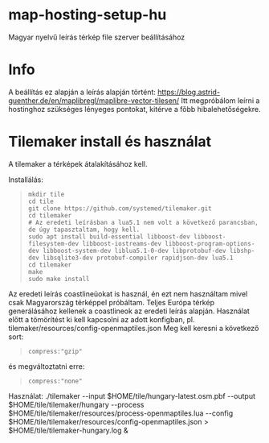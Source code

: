 # map-hosting-setup-hu
Magyar nyelvű leírás térkép file szerver beállításához

# Info

A beállítás ez alapján a leírás alapján történt: https://blog.astrid-guenther.de/en/maplibregl/maplibre-vector-tilesen/
Itt megpróbálom leírni a hostinghoz szükséges lényeges pontokat, kitérve a főbb hibalehetőségekre.

# Tilemaker install és használat

A tilemaker a térképek átalakításához kell.

Installálás:

>     mkdir tile
>     cd tile
>     git clone https://github.com/systemed/tilemaker.git
>     cd tilemaker
>     # Az eredeti leírásban a lua5.1 nem volt a következő parancsban, de úgy tapasztaltam, hogy kell.
>     sudo apt install build-essential libboost-dev libboost-filesystem-dev libboost-iostreams-dev libboost-program-options-dev libboost-system-dev liblua5.1-0-dev libprotobuf-dev libshp-dev libsqlite3-dev protobuf-compiler rapidjson-dev lua5.1
>     cd tilemaker
>     make
>     sudo make install

Az eredeti leírás coastlineüokat is használ, én ezt nem használtam mivel csak Magyarország térképpel próbáltam. Teljes Európa térkép generálásához kellenek a coastlineok az eredeti leírás alapján.
Használat előtt a tömörítést ki kell kapcsolni az adott konfigban, pl. tilemaker/resources/config-openmaptiles.json
Meg kell keresni a következő sort:
>     compress:"gzip"
és megváltoztatni erre:
>     compress:"none"

Használat:
./tilemaker --input $HOME/tile/hungary-latest.osm.pbf --output $HOME/tile/tilemaker/hungary --process $HOME/tile/tilemaker/resources/process-openmaptiles.lua --config $HOME/tile/tilemaker/resources/config-openmaptiles.json > $HOME/tile/tilemaker-hungary.log &

